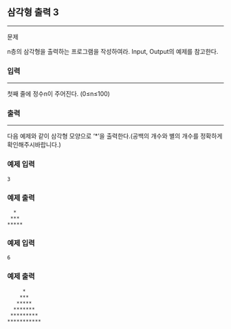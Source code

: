 ## 삼각형 출력 3
***
문제

n층의 삼각형을 출력하는 프로그램을 작성하여라. Input, Output의 예제를 참고한다.

 
### 입력
***
첫째 줄에 정수n이 주어진다. (0≤n≤100)




 
### 출력
***
다음 예제와 같이 삼각형 모양으로 ‘*’을 출력한다.(공백의 개수와 별의 개수를 정확하게 확인해주시바랍니다.)

 
### 예제 입력
```
3
```
### 예제 출력
```
  *
 ***
*****
```
 
### 예제 입력
```
6
```
### 예제 출력
```
     *
    ***
   *****
  *******
 *********
***********
```
